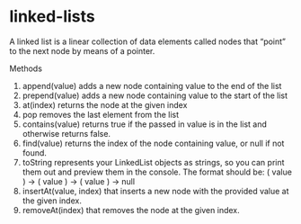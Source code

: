 # linked-lists

A linked list is a linear collection of data elements called nodes that “point” to the next node by means of a pointer.

Methods
1. append(value) adds a new node containing value to the end of the list
2. prepend(value) adds a new node containing value to the start of the list
3. at(index) returns the node at the given index
4. pop removes the last element from the list
5. contains(value) returns true if the passed in value is in the list and otherwise returns false.
6. find(value) returns the index of the node containing value, or null if not found.
7. toString represents your LinkedList objects as strings, so you can print them out and preview them in the console. The format should be: ( value ) -> ( value ) -> ( value ) -> null
8. insertAt(value, index) that inserts a new node with the provided value at the given index.
9. removeAt(index) that removes the node at the given index.